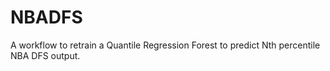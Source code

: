 # NBADFS

A workflow to retrain a Quantile Regression Forest to predict Nth percentile NBA DFS output.
